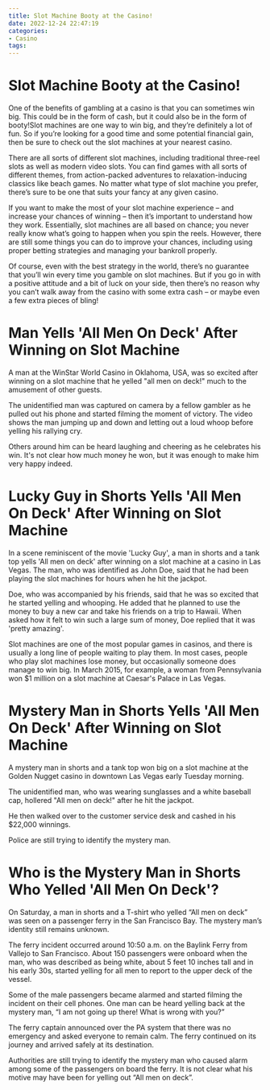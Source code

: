 ```yaml
---
title: Slot Machine Booty at the Casino!
date: 2022-12-24 22:47:19
categories:
- Casino
tags:
---
```



#  Slot Machine Booty at the Casino!

One of the benefits of gambling at a casino is that you can sometimes win big. This could be in the form of cash, but it could also be in the form of booty!Slot machines are one way to win big, and they’re definitely a lot of fun. So if you’re looking for a good time and some potential financial gain, then be sure to check out the slot machines at your nearest casino.

There are all sorts of different slot machines, including traditional three-reel slots as well as modern video slots. You can find games with all sorts of different themes, from action-packed adventures to relaxation-inducing classics like beach games. No matter what type of slot machine you prefer, there’s sure to be one that suits your fancy at any given casino.

If you want to make the most of your slot machine experience – and increase your chances of winning – then it’s important to understand how they work. Essentially, slot machines are all based on chance; you never really know what’s going to happen when you spin the reels. However, there are still some things you can do to improve your chances, including using proper betting strategies and managing your bankroll properly.

Of course, even with the best strategy in the world, there’s no guarantee that you’ll win every time you gamble on slot machines. But if you go in with a positive attitude and a bit of luck on your side, then there’s no reason why you can’t walk away from the casino with some extra cash – or maybe even a few extra pieces of bling!

#  Man Yells 'All Men On Deck' After Winning on Slot Machine

A man at the WinStar World Casino in Oklahoma, USA, was so excited after winning on a slot machine that he yelled "all men on deck!" much to the amusement of other guests.

The unidentified man was captured on camera by a fellow gambler as he pulled out his phone and started filming the moment of victory. The video shows the man jumping up and down and letting out a loud whoop before yelling his rallying cry.

Others around him can be heard laughing and cheering as he celebrates his win. It's not clear how much money he won, but it was enough to make him very happy indeed.

#  Lucky Guy in Shorts Yells 'All Men On Deck' After Winning on Slot Machine

In a scene reminiscent of the movie 'Lucky Guy', a man in shorts and a tank top yells 'All men on deck' after winning on a slot machine at a casino in Las Vegas. The man, who was identified as John Doe, said that he had been playing the slot machines for hours when he hit the jackpot.

Doe, who was accompanied by his friends, said that he was so excited that he started yelling and whooping. He added that he planned to use the money to buy a new car and take his friends on a trip to Hawaii. When asked how it felt to win such a large sum of money, Doe replied that it was 'pretty amazing'.

Slot machines are one of the most popular games in casinos, and there is usually a long line of people waiting to play them. In most cases, people who play slot machines lose money, but occasionally someone does manage to win big. In March 2015, for example, a woman from Pennsylvania won $1 million on a slot machine at Caesar's Palace in Las Vegas.

#  Mystery Man in Shorts Yells 'All Men On Deck' After Winning on Slot Machine

A mystery man in shorts and a tank top won big on a slot machine at the Golden Nugget casino in downtown Las Vegas early Tuesday morning.

The unidentified man, who was wearing sunglasses and a white baseball cap, hollered "All men on deck!" after he hit the jackpot.

He then walked over to the customer service desk and cashed in his $22,000 winnings.

Police are still trying to identify the mystery man.

#  Who is the Mystery Man in Shorts Who Yelled 'All Men On Deck'?

On Saturday, a man in shorts and a T-shirt who yelled “All men on deck” was seen on a passenger ferry in the San Francisco Bay. The mystery man’s identity still remains unknown.

The ferry incident occurred around 10:50 a.m. on the Baylink Ferry from Vallejo to San Francisco. About 150 passengers were onboard when the man, who was described as being white, about 5 feet 10 inches tall and in his early 30s, started yelling for all men to report to the upper deck of the vessel.

Some of the male passengers became alarmed and started filming the incident on their cell phones. One man can be heard yelling back at the mystery man, “I am not going up there! What is wrong with you?”

The ferry captain announced over the PA system that there was no emergency and asked everyone to remain calm. The ferry continued on its journey and arrived safely at its destination.

Authorities are still trying to identify the mystery man who caused alarm among some of the passengers on board the ferry. It is not clear what his motive may have been for yelling out “All men on deck”.